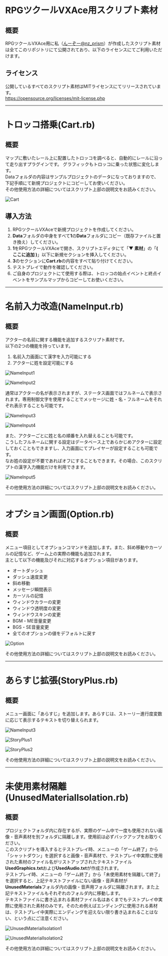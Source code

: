 # RPGツクールVXAce用スクリプト素材

## 概要
RPGツクールVXAce用に私（[んーぞー@nz_prism](https://twitter.com/nz_prism)）が作成したスクリプト素材は全てこのリポジトリにて公開されており、以下のライセンスにてご利用いただけます。

## ライセンス
公開しているすべてのスクリプト素材はMITライセンスにてリリースされています。  
https://opensource.org/licenses/mit-license.php

***

# トロッコ搭乗(Cart.rb)

## 概要
マップに敷いたレール上に配置したトロッコを調べると、自動的にレールに沿って走り出すプラグインです。
グラフィックもトロッコに乗った状態に変化します。  
Dataフォルダの内容はサンプルプロジェクトのデータになっておりますので、下記手順にて新規プロジェクトにコピーしてお使いください。  
その他使用方法の詳細についてはスクリプト上部の説明文をお読みください。

![Cart](https://github.com/nz-prism/VXAce-Scripts/blob/master/ReadmeImages/Cart.png)

## 導入方法
1. RPGツクールVXAceで新規プロジェクトを作成してください。
1. **Data**フォルダの中身をすべて**1**の**Data**フォルダにコピー（既存ファイルと置き換え）してください。
1. **1**をRPGツクールVXAceで開き、スクリプトエディタにて「**▼ 素材**」の「**( ここに追加 )**」以下に新規セクションを挿入してください。
1. **3**のセクションに**Cart.rb**の内容をすべて貼り付けてください。
1. テストプレイで動作を確認してください。
1. ご自身のプロジェクトにて使用する際は、トロッコの始点イベントと終点イベントをサンプルマップからコピーしてお使いください。  

***

# 名前入力改造(NameInput.rb)

## 概要
アクターの名前に関する機能を追加するスクリプト素材です。  
以下の2つの機能を持っています。
1. 名前入力画面にて漢字を入力可能にする
1. アクターに姓を設定可能にする

![NameInput1](https://github.com/nz-prism/VXAce-Scripts/blob/master/ReadmeImages/NameInput1.png)

![NameInput2](https://github.com/nz-prism/VXAce-Scripts/blob/master/ReadmeImages/NameInput2.png)

通常はアクターの名が表示されますが、ステータス画面ではフルネームで表示されます。専用制御文字を使用することでメッセージに姓・名・フルネームをそれぞれ表示することも可能です。  

![NameInput3](https://github.com/nz-prism/VXAce-Scripts/blob/master/ReadmeImages/NameInput3.png)

![NameInput4](https://github.com/nz-prism/VXAce-Scripts/blob/master/ReadmeImages/NameInput4.png)

また、アクターごとに姓と名の順番を入れ替えることも可能です。  
こうしたフルネームに関する設定はデータベース上であらかじめアクターに設定しておくこともできますし、入力画面にてプレイヤーが設定することも可能です。  
なお姓の設定が不要であればオフにすることもできます。その場合、このスクリプトの漢字入力機能だけを利用できます。

![NameInput5](https://github.com/nz-prism/VXAce-Scripts/blob/master/ReadmeImages/NameInput5.png)

その他使用方法の詳細についてはスクリプト上部の説明文をお読みください。

***

# オプション画面(Option.rb)

## 概要
メニュー項目としてオプションコマンドを追加します。また、斜め移動やカーソルの記憶など、ゲーム上の実際の機能も追加されます。  
主として以下の機能及びそれに対応するオプション項目があります。

- オートダッシュ
- ダッシュ速度変更
- 斜め移動
- メッセージ瞬間表示
- カーソルの記憶
- ウィンドウカラーの変更
- ウィンドウ透明度の変更
- ウィンドウスキンの変更
- BGM・ME音量変更
- BGS・SE音量変更
- 全てのオプションの値をデフォルトに戻す

![Option](https://github.com/nz-prism/VXAce-Scripts/blob/master/ReadmeImages/Option.png)

その他使用方法の詳細についてはスクリプト上部の説明文をお読みください。

***

# あらすじ拡張(StoryPlus.rb)

## 概要
メニュー画面に「あらすじ」を追加します。あらすじは、ストーリー進行度変数に応じて表示するテキストを切り替えられます。

![NameInput3](https://github.com/nz-prism/VXAce-Scripts/blob/master/ReadmeImages/NameInput3.png)

![StoryPlus1](https://github.com/nz-prism/VXAce-Scripts/blob/master/ReadmeImages/StoryPlus1.png)

![StoryPlus2](https://github.com/nz-prism/VXAce-Scripts/blob/master/ReadmeImages/StoryPlus2.png)

その他使用方法の詳細についてはスクリプト上部の説明文をお読みください。

***

# 未使用素材隔離(UnusedMaterialIsolation.rb)

## 概要
プロジェクトフォルダ内に存在するが、実際のゲーム中で一度も使用されない画像・音声素材を別フォルダに隔離します。使用前は必ずバックアップをお取りください。  
このスクリプトを導入するとテストプレイ時、メニューの「ゲーム終了」から「シャットダウン」を選択すると画像・音声素材で、テストプレイ中実際に使用された素材のファイル名がリストアップされたテキストファイル**UsedGraphics.txt**および**UsedAudio.txt**が作成されます。  
テストプレイ時、メニューの「ゲーム終了」から「未使用素材を隔離して終了」を選択すると、上記テキストファイルにない画像・音声素材が**UnusedMaterials**フォルダ内の画像・音声用フォルダに隔離されます。また上記テキストファイルもそれぞれのフォルダ内に移動します。  
テキストファイルに書き込まれる素材ファイル名はあくまでもテストプレイ中実際に使用された素材のみです。そのため例えばエンディングに使用される素材は、テストプレイ中実際にエンディングを迎えない限り書き込まれることはない、という点にご注意ください。

![UnusedMaterialIsolation1](https://github.com/nz-prism/VXAce-Scripts/blob/master/ReadmeImages/UnusedMaterialIsolation1.png)

![UnusedMaterialIsolation2](https://github.com/nz-prism/VXAce-Scripts/blob/master/ReadmeImages/UnusedMaterialIsolation2.png)

その他使用方法の詳細についてはスクリプト上部の説明文をお読みください。